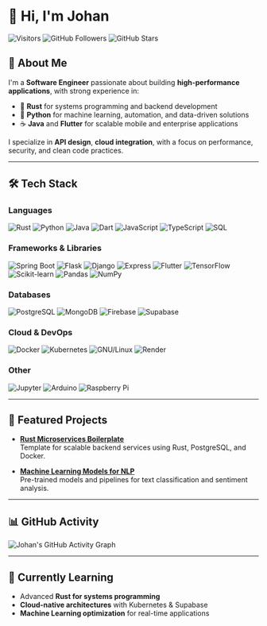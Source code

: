 # 👋 Hi, I'm Johan
![Visitors](https://visitor-badge.laobi.icu/badge?page_id=Johan-py.Johan-py)
![GitHub Followers](https://img.shields.io/github/followers/Johan-py?label=Followers&style=social)
![GitHub Stars](https://img.shields.io/github/stars/Johan-py?label=Stars&style=social)

## 🚀 About Me
I'm a **Software Engineer** passionate about building **high-performance applications**, with strong experience in:
- 🦀 **Rust** for systems programming and backend development  
- 🐍 **Python** for machine learning, automation, and data-driven solutions  
- ☕ **Java** and **Flutter** for scalable mobile and enterprise applications  

I specialize in **API design**, **cloud integration**, with a focus on performance, security, and clean code practices.

***

## 🛠️ Tech Stack

### **Languages**
![Rust](https://img.shields.io/badge/Rust-000000?style=for-the-badge&logo=rust&logoColor=white)
![Python](https://img.shields.io/badge/Python-3776AB?style=for-the-badge&logo=python&logoColor=white)
![Java](https://img.shields.io/badge/Java-007396?style=for-the-badge&logo=openjdk&logoColor=white)
![Dart](https://img.shields.io/badge/Dart-0175C2?style=for-the-badge&logo=dart&logoColor=white)
![JavaScript](https://img.shields.io/badge/JavaScript-F7DF1E?style=for-the-badge&logo=javascript&logoColor=black)
![TypeScript](https://img.shields.io/badge/TypeScript-3178C6?style=for-the-badge&logo=typescript&logoColor=white)
![SQL](https://img.shields.io/badge/SQL-336791?style=for-the-badge&logo=postgresql&logoColor=white)

### **Frameworks & Libraries**
![Spring Boot](https://img.shields.io/badge/Spring_Boot-6DB33F?style=for-the-badge&logo=spring&logoColor=white)
![Flask](https://img.shields.io/badge/Flask-000000?style=for-the-badge&logo=flask&logoColor=white)
![Django](https://img.shields.io/badge/Django-092E20?style=for-the-badge&logo=django&logoColor=white)
![Express](https://img.shields.io/badge/Express-000000?style=for-the-badge&logo=express&logoColor=white)
![Flutter](https://img.shields.io/badge/Flutter-02569B?style=for-the-badge&logo=flutter&logoColor=white)
![TensorFlow](https://img.shields.io/badge/TensorFlow-FF6F00?style=for-the-badge&logo=tensorflow&logoColor=white)
![Scikit-learn](https://img.shields.io/badge/Scikit--learn-F7931E?style=for-the-badge&logo=scikit-learn&logoColor=white)
![Pandas](https://img.shields.io/badge/Pandas-150458?style=for-the-badge&logo=pandas&logoColor=white)
![NumPy](https://img.shields.io/badge/NumPy-013243?style=for-the-badge&logo=numpy&logoColor=white)

### **Databases**
![PostgreSQL](https://img.shields.io/badge/PostgreSQL-4169E1?style=for-the-badge&logo=postgresql&logoColor=white)
![MongoDB](https://img.shields.io/badge/MongoDB-4EA94B?style=for-the-badge&logo=mongodb&logoColor=white)
![Firebase](https://img.shields.io/badge/Firebase-FFCA28?style=for-the-badge&logo=firebase&logoColor=black)
![Supabase](https://img.shields.io/badge/Supabase-3ECF8E?style=for-the-badge&logo=supabase&logoColor=white)

### **Cloud & DevOps**
![Docker](https://img.shields.io/badge/Docker-2496ED?style=for-the-badge&logo=docker&logoColor=white)
![Kubernetes](https://img.shields.io/badge/Kubernetes-326CE5?style=for-the-badge&logo=kubernetes&logoColor=white)
![GNU/Linux](https://img.shields.io/badge/Linux-FCC624?style=for-the-badge&logo=linux&logoColor=black)
![Render](https://img.shields.io/badge/Render-46E3B7?style=for-the-badge&logo=render&logoColor=black)

### **Other**
![Jupyter](https://img.shields.io/badge/Jupyter-F37626?style=for-the-badge&logo=jupyter&logoColor=white)
![Arduino](https://img.shields.io/badge/Arduino-00979D?style=for-the-badge&logo=arduino&logoColor=white)
![Raspberry Pi](https://img.shields.io/badge/Raspberry%20Pi-C51A4A?style=for-the-badge&logo=raspberry-pi&logoColor=white)

***

## 🌟 Featured Projects

- [**Rust Microservices Boilerplate**](link)  
  Template for scalable backend services using Rust, PostgreSQL, and Docker.  

- [**Machine Learning Models for NLP**](link)  
  Pre-trained models and pipelines for text classification and sentiment analysis.  

***

## 📊 GitHub Activity
![Johan's GitHub Activity Graph](https://github-readme-activity-graph.vercel.app/graph?username=johan-py&theme=react-dark)

***

## 🌱 Currently Learning
- Advanced **Rust for systems programming**  
- **Cloud-native architectures** with Kubernetes & Supabase  
- **Machine Learning optimization** for real-time applications  
